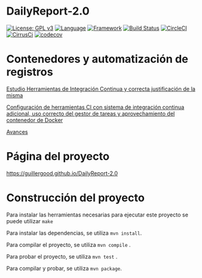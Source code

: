 # DailyReport-2.0

[![License: GPL v3](https://img.shields.io/badge/License-GPLv3-blue.svg)](https://www.gnu.org/licenses/gpl-3.0) [![Language](https://img.shields.io/badge/Language-Java-fd6a02.svg)](https://www.java.com/) [![Framework](https://img.shields.io/badge/Framework-Spring-brightgreen.svg)](https://spring.io/) [![Build Status](https://travis-ci.org/Guillergood/DailyReport-2.0.svg?branch=main)](https://travis-ci.org/Guillergood/DailyReport-2.0) [![CircleCI](https://circleci.com/gh/Guillergood/DailyReport-2.0.svg?style=svg)](https://app.circleci.com/pipelines/github/Guillergood/DailyReport-2.0) [![CirrusCi](https://api.cirrus-ci.com/github/Guillergood/DailyReport-2.0.svg)](https://cirrus-ci.com/github/Guillergood/DailyReport-2.0) [![codecov](https://codecov.io/gh/Guillergood/DailyReport-2.0/branch/main/graph/badge.svg?token=JGS05GXYWV)](https://codecov.io/gh/Guillergood/DailyReport-2.0)


# Contenedores y automatización de registros
  
 [Estudio Herramientas de Integración Continua y correcta justificación de la misma](https://guillergood.github.io/DailyReport-2.0/docs/Estudio%20Herramientas%20de%20Integraci%C3%B3n%20Continua.html)
  
 [Configuración de herramientas CI con sistema de integración continua adicional, uso correcto del gestor de tareas y aprovechamiento del contenedor de Docker](https://guillergood.github.io/DailyReport-2.0/docs/Configuraci%C3%B3n%20de%20herramientas%20CI.html)

 [Avances](https://guillergood.github.io/DailyReport-2.0/docs/Avance.html)
  
# Página del proyecto

https://guillergood.github.io/DailyReport-2.0

# Construcción del proyecto

Para instalar las herramientas necesarias para ejecutar este proyecto se puede utilizar ```make```

Para instalar las dependencias, se utiliza ```mvn install```.

Para compilar el proyecto, se utiliza ```mvn compile``` .

Para probar el proyecto, se utiliza ```mvn test``` .

Para compilar y probar, se utiliza ```mvn package```.
